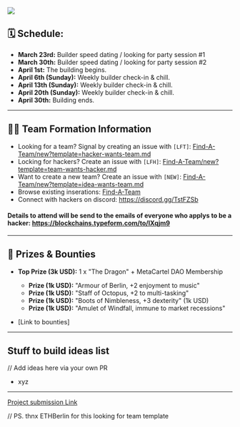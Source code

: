 ![](https://i.imgur.com/sFnh2Wy.png)

## 🗓 Schedule:
- **March 23rd:** Builder speed dating / looking for party session #1
- **March 30th:** Builder speed dating / looking for party session #2
- **April 1st:** The building begins.
- **April 6th (Sunday):** Weekly builder check-in & chill.
- **April 13th (Sunday):** Weekly builder check-in & chill.
- **April 20th (Sunday):** Weekly builder check-in & chill.
- **April 30th:** Building ends.

---

## 🧙‍♂️ Team Formation Information

-   Looking for a team? Signal by creating an issue with `[LFT]`: [Find-A-Team/new?template=hacker-wants-team.md](https://github.com/metacartel/dragon-quest/issues/new?template=hacker-wants-team.md)
-   Locking for hackers? Create an issue with `[LFH]`: [Find-A-Team/new?template=team-wants-hacker.md](https://github.com/metacartel/dragon-quest/issues/new?template=team-wants-hacker.md)
-   Want to create a new team? Create an issue with `[NEW]`: [Find-A-Team/new?template=idea-wants-team.md](https://github.com/metacartel/dragon-quest/issues/new?template=idea-wants-team.md)
-   Browse existing inserations: [Find-A-Team](https://github.com/metacartel/dragon-quest/issues)
-   Connect with hackers on discord: https://discord.gg/TstFZSb

#### Details to attend will be send to the emails of everyone who applys to be a hacker: https://blockchains.typeform.com/to/lXqjm9

---

## 🐉 Prizes & Bounties

- **Top Prize (3k USD):** 1 x "The Dragon" + MetaCartel DAO Membership
    - **Prize (1k USD):** "Armour of Berlin, +2 enjoyment to music"
    - **Prize (1k USD):** "Staff of Octopus, +2 to multi-tasking" 
    - **Prize (1k USD):** "Boots of Nimbleness, +3 dexterity" (1k USD)
    - **Prize (1k USD):** "Amulet of Windfall, immune to market recessions" 

- [Link to bounties]

---

## Stuff to build ideas list

// Add ideas here via your own PR

- xyz 


---

[Project submission Link](https://github.com/metacartel/submissions/issues/1)

// PS. thnx ETHBerlin for this looking for team template
